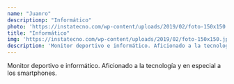 ```yaml
---
name: "Juanro"
descriptionp: "Informático"
photo: 'https://instatecno.com/wp-content/uploads/2019/02/foto-150x150.jpeg'
title: "Informático"
img: 'https://instatecno.com/wp-content/uploads/2019/02/foto-150x150.jpeg'
description: 'Monitor deportivo e informático. Aficionado a la tecnología y en especial a los smartphones.'
---
```

Monitor deportivo e informático. Aficionado a la tecnología y en especial a los smartphones.
